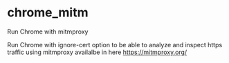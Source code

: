 # chrome_mitm
Run Chrome with mitmproxy

Run Chrome with ignore-cert option to be able to analyze and inspect https traffic using mitmproxy availalbe in here https://mitmproxy.org/
